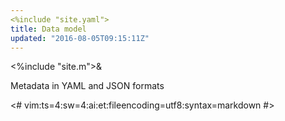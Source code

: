 ```yaml
---
<%include "site.yaml">
title: Data model
updated: "2016-08-05T09:15:11Z"
---
```


<%include "site.m">&

Metadata in YAML and JSON formats

<#
vim:ts=4:sw=4:ai:et:fileencoding=utf8:syntax=markdown
#>
